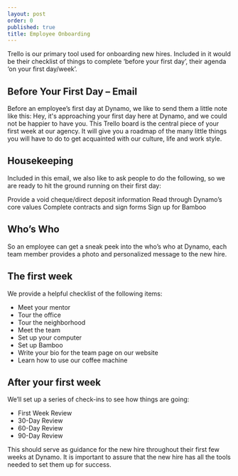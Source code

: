 ```yaml
---
layout: post
order: 0
published: true
title: Employee Onboarding
---
```

Trello is our primary tool used for onboarding new hires. Included in it would be their checklist of things to complete ‘before your first day’, their agenda ‘on your first day/week’.

<!-- more -->

## Before Your First Day – Email 
Before an employee’s first day at Dynamo, we like to send them a little note like this:
Hey, it's approaching your first day here at Dynamo, and we could not be happier to have you. This Trello board is the central piece of your first week at our agency. It will give you a roadmap of the many little things you will have to do to get acquainted with our culture, life and work style.

## Housekeeping
Included in this email, we also like to ask people to do the following, so we are ready to hit the ground running on their first day:

Provide a void cheque/direct deposit information
Read through Dynamo’s core values
Complete contracts and sign forms
Sign up for Bamboo

## Who’s Who
So an employee can get a sneak peek into the who’s who at Dynamo, each team member provides a photo and personalized message to the new hire. 


## The first week
We provide a helpful checklist of the following items: 
* Meet your mentor
* Tour the office
* Tour the neighborhood
* Meet the team
* Set up your computer
* Set up Bamboo
* Write your bio for the team page on our website
* Learn how to use our coffee machine

## After your first week
We’ll set up a series of check-ins to see how things are going:
* First Week Review
* 30-Day Review
* 60-Day Review
* 90-Day Review

This should serve as guidance for the new hire throughout their first few weeks at Dynamo. It is important to assure that the new hire has all the tools needed to set them up for success.
